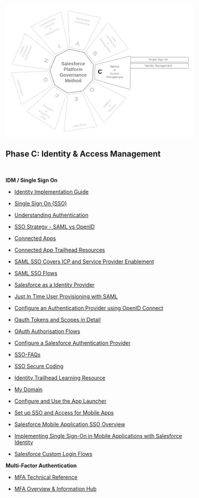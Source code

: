 <p align="center">
  <img src="https://github.com/SalesforcePlatformGovernanceMethod/phase-c/blob/53dec933f4be162e1987e313baa7c47f9b72c83f/images/phase-c.png" title="Phase C">
</p>

## Phase C: Identity &amp; Access Management

<br>

**IDM / Single Sign On**

- [Identity Implementation Guide](https://developer.salesforce.com/docs/atlas.en-us.identityImplGuide.meta/identityImplGuide/identity_overview.htm)

- [Single Sign On (SSO)](https://help.salesforce.com/articleView?id=sf.sso_about.htm&type=5)

- [Understanding Authentication](https://developer.salesforce.com/docs/atlas.en-us.196.0.api_rest.meta/api_rest/intro_understanding_authentication.htm)

- [SSO Strategy - SAML vs OpenID](https://www.mutuallyhuman.com/blog/choosing-an-sso-strategy-saml-vs-oauth2/)

- [Connected Apps](https://developer.salesforce.com/docs/atlas.en-us.identityImplGuide.meta/identityImplGuide/connected_apps.htm)

- [Connected App Trailhead Resources](https://trailhead.salesforce.com/en/content/learn/trails/build-integrations-using-connected-apps)

- [SAML SSO Covers ICP and Service Provider Enablement](https://help.salesforce.com/articleView?id=sf.sso_saml_setting_up.htm&type=5)

- [SAML SSO Flows](https://help.salesforce.com/articleView?id=sf.identity_provider_about.htm&type=5)

- [Salesforce as a Identity Provider](https://help.salesforce.com/articleView?id=sf.sso_sfdc_idp_saml_parent.htm&type=5)

- [Just In Time User Provisioning with SAML](https://help.salesforce.com/articleView?id=sso_jit_about.htm&type=0)

- [Configure an Authentication Provider using OpenID Connect](https://help.salesforce.com/articleView?id=sf.sso_provider_openid_connect.htm&type=5)

- [Oauth Tokens and Scopes in Detail](https://help.salesforce.com/articleView?id=remoteaccess_oauth_scopes.htm&type=0)

- [OAuth Authorisation Flows](https://help.salesforce.com/articleView?id=sf.remoteaccess_oauth_flows.htm&type=5)

- [Configure a Salesforce Authentication Provider](https://help.salesforce.com/articleView?id=sf.sso_provider_sfdc.htm&type=5)

- [SSO-FAQs](https://help.salesforce.com/articleView?id=sso_tips.htm&type=0)

- [SSO Secure Coding](https://developer.salesforce.com/wiki/secure_coding_single_sign_on)

- [Identity Trailhead Learning Resource](https://trailhead.salesforce.com/en/content/learn/trails/identity)

- [My Domain](https://help.salesforce.com/articleView?id=domain_name_considerations.htm&type=0)

- [Configure and Use the App Launcher](https://help.salesforce.com/articleView?id=sf.identity_app_launcher.htm&type=5)

- [Set up SSO and Access for Mobile Apps](https://developer.salesforce.com/docs/atlas.en-us.externalidentityImplGuide.meta/externalidentityImplGuide/external_identity_provide_sso_for_mobile_apps.htm)

- [Salesforce Mobile Application SSO Overview](https://help.salesforce.com/articleView?id=000334535&type=1&mode=1)

- [Implementing Single Sign-On in Mobile Applications with Salesforce Identity](https://www.youtube.com/watch?v=W3okdu8nJHY)

- [Salesforce Custom Login Flows](https://help.salesforce.com/articleView?id=sf.security_login_flow.htm&type=5)

**Multi-Factor Authentication**

- [MFA Technical Reference](https://help.salesforce.com/articleView?id=sf.security_overview_2fa.htm&type=5)

- [MFA Overview & Information Hub](https://security.salesforce.com/mfa)
